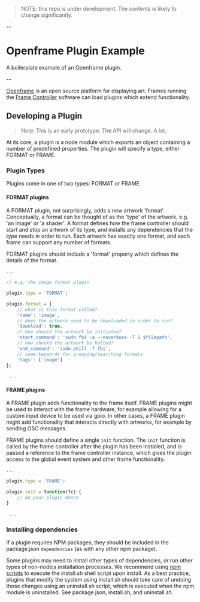 > NOTE: this repo is under development. The contents is likely to change significantly.

--

# Openframe Plugin Example

A boilerplate example of an Openframe plugin.

--

[Openframe](http://openframe.io) is an open source platform for displaying art. Frames running the [Frame Controller](https://github.com/OpenframeProject/Openframe-FrameController) software can load plugins which extend functionality.

## Developing a Plugin

> Note: This is an early prototype. The API will change. A lot.

At its core, a plugin is a node module which exports an object containing a number of predefined properties. The plugin will specify a type, either FORMAT or FRAME.


### Plugin Types

Plugins come in one of two types: FORMAT or FRAME

#### FORMAT plugins

A FORMAT plugin, not surprisingly, adds a new artwork 'format'. Conceptually, a format can be thought of as the 'type' of the artwork, e.g. 'an image' or 'a shader'. A format defines how the frame controller should start and stop an artwork of its type, and installs any dependencies that the type needs in order to run. Each artwork has exactly one format, and each frame can support any number of formats.

FORMAT plugins should include a 'format' property which defines the details of the format.

```javascript
...

// e.g, the image format plugin

plugin.type = 'FORMAT';

plugin.format = {
    // what is this format called?
    'name': 'image',
    // does the artwork need to be downloaded in order to run?
    'download': true,
    // how should the artwork be initiated?
    'start_command': 'sudo fbi -a --noverbose -T 1 $filepath',
    // how should the artwork be halted?
    'end_command': 'sudo pkill -f fbi',
    // some keywords for grouping/searching formats
    'tags': ['image']
};

 ...
```

#### FRAME plugins

A FRAME plugin adds functionality to the frame itself. FRAME plugins might be used to interact with the frame hardware, for example allowing for a custom input device to be used via gpio. In other cases, a FRAME plugin might add functionality that interacts directly with artworks, for example by sending OSC messages.

FRAME plugins should define a single `init` function. The `init` function is called by the frame controller after the plugin has been installed, and is passed a reference to the frame controller instance, which gives the plugin access to the global event system and other frame functionality.

```javascript
...

plugin.type = 'FRAME';

plugin.init = function(fc) {
    // do your plugin dance
}

 ...
```

### Installing dependencies

If a plugin requires NPM packages, they should be included in the package.json `dependencies` (as with any other npm package).

Some plugins may need to install other types of dependencies, or run other types of non-nodejs installation processes. We recommend using [npm scripts](https://docs.npmjs.com/misc/scripts) to execute the install.sh shell script upon install. As a best practice, plugins that modify the system using install.sh should take care of undoing those changes using an uninstall.sh script, which is executed when the npm module is uninstalled. See package.json, install.sh, and uninstall.sh.